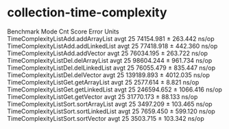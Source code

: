 # collection-time-complexity

Benchmark                              Mode  Cnt       Score      Error  Units <br/>
TimeComplexityListAdd.addArrayList     avgt   25   74154.981 ±  263.442  ns/op <br/>
TimeComplexityListAdd.addLinkedList    avgt   25   77418.918 ±  442.360  ns/op <br/>
TimeComplexityListAdd.addVector        avgt   25   76034.195 ±  263.722  ns/op <br/>
TimeComplexityListDel.delArrayList     avgt   25   98604.244 ±  961.734  ns/op <br/>
TimeComplexityListDel.delLinkedList    avgt   25   76055.479 ±  835.447  ns/op <br/>
TimeComplexityListDel.delVector        avgt   25  139189.893 ± 4012.035  ns/op <br/>
TimeComplexityListGet.getArrayList     avgt   25    2577.614 ±    8.821  ns/op <br/>
TimeComplexityListGet.getLinkedList    avgt   25  246594.652 ± 1066.416  ns/op <br/>
TimeComplexityListGet.getVector        avgt   25   31770.173 ±   88.133  ns/op <br/>
TimeComplexityListSort.sortArrayList   avgt   25    3497.209 ±  103.465  ns/op <br/>
TimeComplexityListSort.sortLinkedList  avgt   25    7659.450 ±  599.120  ns/op <br/>
TimeComplexityListSort.sortVector      avgt   25    3503.715 ±  103.342  ns/op <br/>